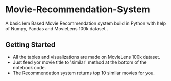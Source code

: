 # Movie-Recommendation-System
A basic Iem Based Movie Recommendation system build in Python with help of Numpy, Pandas and MovieLens 100k dataset .

## Getting Started
* All the tables and visualizations are made on MovieLens 100k dataset.<br>
* Just feed yor movie title to 'similar' method at the bottom of the notebook code.<br>
* The Recommendation system returns top 10 similar movies for you.<br>
